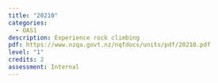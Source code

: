 ```yaml
---
title: "20210"
categories:
  - OAS1
description: Experience rock climbing
pdf: https://www.nzqa.govt.nz/nqfdocs/units/pdf/20210.pdf
level: "1"
credits: 2
assessment: Internal
---
```

